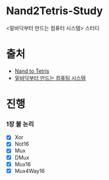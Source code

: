 # Nand2Tetris-Study
&lt;밑바닥부터 만드는 컴퓨터 시스템> 스터디

# 출처 
- [Nand to Tetris](https://www.nand2tetris.org/)
- [밑바닥부터 만드는 컴퓨팅 시스템](https://blog.insightbook.co.kr/2019/03/29/%EB%B0%91%EB%B0%94%EB%8B%A5%EB%B6%80%ED%84%B0-%EB%A7%8C%EB%93%9C%EB%8A%94-%EC%BB%B4%ED%93%A8%ED%8C%85-%EC%8B%9C%EC%8A%A4%ED%85%9C/)

# 진행

### 1장 불 논리
- [x] Xor
- [x] Not16
- [x] Mux
- [x] DMux
- [x] Mux16
- [x] Mux4Way16
